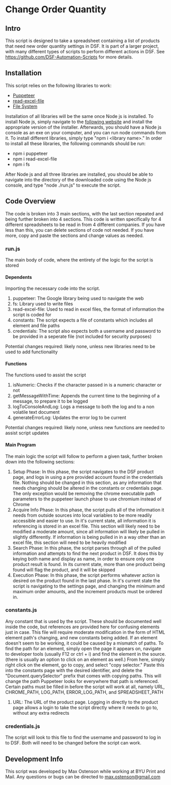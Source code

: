 # Change Order Quantity
## **Intro**
This script is designed to take a spreadsheet containing a list of products that need new order quantity settings in DSF. It is part of a larger project, with many different types of scripts to perform different actions in DSF. See https://github.com/DSF-Automation-Scripts for more details.

## **Installation**
This script relies on the following libraries to work:
- [Puppeteer](https://pptr.dev/)
- [read-excel-file](https://www.npmjs.com/package/read-excel-file)
- [File System](https://nodejs.org/api/fs.html)

Installation of all libraries will be the same once Node js is installed. To install Node js, simply navigate to the [following website](https://nodejs.org/en/download/) and install the appropriate version of the installer. Afterwards, you should have a Node js console as an exe on your computer, and you can run node commands from it. To install different libraries, simply type "npm i \<library name\>." In order to install all these libraries, the following commands should be run:
- npm i puppeteer
- npm i read-excel-file
- npm i fs

After Node js and all three libraries are installed, you should be able to navigate into the directory of the downloaded code using the Node js console, and type "node ./run.js" to execute the script. 

## **Code Overview**
The code is broken into 3 main sections, with the last section repeated and being further broken into 4 sections. This code is written specifically for 4 different spreadsheets to be read in from 4 different companies. If you have less than this, you can delete sections of code not needed. If you have more, copy and paste the sections and change values as needed.

### **run.js**
The main body of code, where the entirety of the logic for the script is stored

#### **Dependents**
Importing the necessary code into the script.

1. puppeteer: The Google library being used to navigate the web
2. fs: Library used to write files
3. read-excel-file: Used to read in excel files, the format of information the script is coded for
4. constants: The script expects a file of constants which includes all element and file paths
5. credentials: The script also expects both a username and password to be provided in a seperate file (not included for security purposes)

Potential changes required: likely none, unless new libraries need to be used to add functionality

#### **Functions**
The functions used to assist the script

1. isNumeric: Checks if the character passed in is a numeric character or not
2. getMessageWithTime: Appends the current time to the beginning of a message, to prepare it to be logged
3. logToConsoleAndLog: Logs a message to both the log and to a non volatile text document
4. generateErrorLog: Updates the error log to be current

Potential changes required: likely none, unless new functions are needed to assist script updates

#### **Main Program**
The main logic the script will follow to perform a given task, further broken down into the following sections:

1. Setup Phase: In this phase, the script navigates to the DSF product page, and logs in using a pre provided account found in the credentials file. Nothing should be changed in this section, as any information that needs changing should be altered in the constants or credentials page. The only exception would be removing the chrome executable path parameters to the puppeteer launch phase to use chromium instead of Chrome
2. Acquire Info Phase: In this phase, the script pulls all of the information it needs from outside sources into local variables to be more readily accessible and easier to use. In it's current state, all information it is referencing is stored in an excel file. This section will likely need to be modified a moderate amount, since all information will likely be pulled in slightly differently. If information is being pulled in in a way other than an excel file, this section will need to be heavily modified
3. Search Phase: In this phase, the script parses through all of the pulled information and attempts to find the next product in DSF. It does this by keying both name and display as name, in order to ensure only one product result is found. In its current state, more than one product being found will flag the product, and it will be skipped
4. Execution Phase: In this phase, the script performs whatever action is desired on the product found in the last phase. In it's current state the script is navigating to the settings page, and changing the minimum and maximum order amounts, and the increment products must be ordered in.

### **constants.js**
Any constant that is used by the script. These should be documented well inside the code, but references are provided here for confusing elements just in case. This file will require moderate modification in the form of HTML element path's changing, and new constants being added. If an element doesn't seem to be working, it could be caused by a mismatch of paths. To find the path for an element, simply open the page it appears on, navigate to developer tools (usually F12 or ctrl + i) and find the element in the source. (there is usually an option to click on an element as well.) From here, simply right click on the element, go to copy, and select "copy selector." Paste this into the constants page with the desired identifier, and delete the "Document.querySelector" prefix that comes with copying paths. This will change the path Puppeteer looks for everywhere that path is referenced. Certain paths must be filled in before the script will work at all, namely URL, CHROME_PATH, LOG_PATH, ERROR_LOG_PATH, and SPREADSHEET_PATH

1. URL: The URL of the product page. Logging in directly to the product page allows a login to take the script directly where it needs to go to, without any extra redirects

### **credentials.js**
The script will look to this file to find the username and password to log in to DSF. Both will need to be changed before the script can work.

## Development Info
This script was developed by Max Ostenson while working at BYU Print and Mail. Any questions or bugs can be directed to max.ostenson@gmail.com